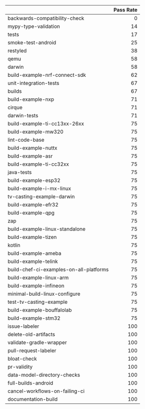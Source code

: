 |                                         |   Pass Rate |
|:----------------------------------------|------------:|
| backwards-compatibility-check           |           0 |
| mypy-type-validation                    |          14 |
| tests                                   |          17 |
| smoke-test-android                      |          25 |
| restyled                                |          38 |
| qemu                                    |          58 |
| darwin                                  |          58 |
| build-example-nrf-connect-sdk           |          62 |
| unit-integration-tests                  |          67 |
| builds                                  |          67 |
| build-example-nxp                       |          71 |
| cirque                                  |          71 |
| darwin-tests                            |          71 |
| build-example-ti-cc13xx-26xx            |          75 |
| build-example-mw320                     |          75 |
| lint-code-base                          |          75 |
| build-example-nuttx                     |          75 |
| build-example-asr                       |          75 |
| build-example-ti-cc32xx                 |          75 |
| java-tests                              |          75 |
| build-example-esp32                     |          75 |
| build-example-i-mx-linux                |          75 |
| tv-casting-example-darwin               |          75 |
| build-example-efr32                     |          75 |
| build-example-qpg                       |          75 |
| zap                                     |          75 |
| build-example-linux-standalone          |          75 |
| build-example-tizen                     |          75 |
| kotlin                                  |          75 |
| build-example-ameba                     |          75 |
| build-example-telink                    |          75 |
| build-chef-ci-examples-on-all-platforms |          75 |
| build-example-linux-arm                 |          75 |
| build-example-infineon                  |          75 |
| minimal-build-linux-configure           |          75 |
| test-tv-casting-example                 |          75 |
| build-example-bouffalolab               |          75 |
| build-example-stm32                     |          75 |
| issue-labeler                           |         100 |
| delete-old-artifacts                    |         100 |
| validate-gradle-wrapper                 |         100 |
| pull-request-labeler                    |         100 |
| bloat-check                             |         100 |
| pr-validity                             |         100 |
| data-model-directory-checks             |         100 |
| full-builds-android                     |         100 |
| cancel-workflows-on-failing-ci          |         100 |
| documentation-build                     |         100 |